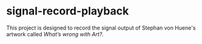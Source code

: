 # signal-record-playback

This project is designed to record the signal output of Stephan von Huene's artwork called _What’s wrong with Art?_.
